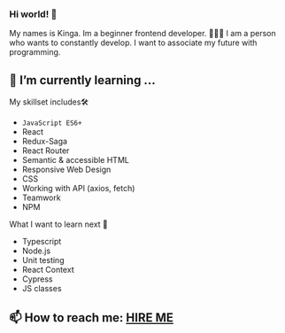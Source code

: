 ### Hi world! 👋


My names is Kinga. Im a beginner frontend developer. 👩🏽‍💻 I am a person who wants to constantly develop. I want to associate my future with programming.

## 🌱 I’m currently learning ...
My skillset includes🛠️
- `JavaScript ES6+`
- React
- Redux-Saga
- React Router
- Semantic & accessible HTML
- Responsive Web Design
- CSS 
- Working with API (axios, fetch)
- Teamwork
- NPM


What I want to learn next 🚀
- Typescript
- Node.js
- Unit testing
- React Context
- Cypress
- JS classes

## 📫 How to reach me: [HIRE ME](toskinga01@gmail.com)

<!--
**kingatos/kingatos** is a ✨ _special_ ✨ repository because its `README.md` (this file) appears on your GitHub profile.

Here are some ideas to get you started:

- 🔭 I’m currently working on ...

- 👯 I’m looking to collaborate on ...
- 🤔 I’m looking for help with ...
- 💬 Ask me about ...

- 😄 Pronouns: ...
- ⚡ Fun fact: ...
-->
